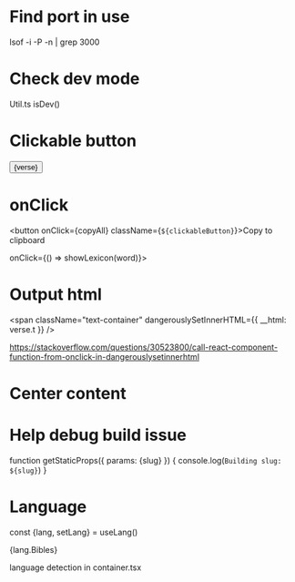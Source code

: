 # Find port in use

lsof -i -P -n | grep 3000

# Check dev mode

Util.ts
isDev()

# Clickable button

<Link href={"/bible/" + book + "/" + chapter + "/" + verse + "/" + text}>
                      <button className={`${clickableButton}`}>{verse}</button>
                    </Link>

# onClick

<button onClick={copyAll} className={`${clickableButton}`}>Copy to clipboard</button>

onClick={() => showLexicon(word)}>

# Output html

 <span className="text-container" dangerouslySetInnerHTML={{ __html: verse.t }} />
 
https://stackoverflow.com/questions/30523800/call-react-component-function-from-onclick-in-dangerouslysetinnerhtml

# Center content

<div className="flex justify-center items-center">

# Help debug build issue

function getStaticProps({ params: {slug} }) {
    console.log(`Building slug: ${slug}`)
}

# Language

const {lang, setLang} = useLang()

{lang.Bibles}

language detection in container.tsx
